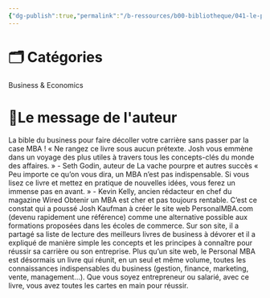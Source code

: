 ```yaml
---
{"dg-publish":true,"permalink":"/b-ressources/b00-bibliotheque/041-le-personal-mba-josh-kaufman/","title":"Le personal MBA","tags":["📓Book"],"noteIcon":""}
---
```



# 🗂 Catégories 
Business & Economics

# 📍Le message de l'auteur
La bible du business pour faire décoller votre carrière sans passer par la case MBA ! « Ne rangez ce livre sous aucun prétexte. Josh vous emmène dans un voyage des plus utiles à travers tous les concepts-clés du monde des affaires. » - Seth Godin, auteur de La vache pourpre et autres succès « Peu importe ce qu’on vous dira, un MBA n’est pas indispensable. Si vous lisez ce livre et mettez en pratique de nouvelles idées, vous ferez un immense pas en avant. » - Kevin Kelly, ancien rédacteur en chef du magazine Wired Obtenir un MBA est cher et pas toujours rentable. C’est ce constat qui a poussé Josh Kaufman à créer le site web PersonalMBA.com (devenu rapidement une référence) comme une alternative possible aux formations proposées dans les écoles de commerce. Sur son site, il a partagé sa liste de lecture des meilleurs livres de business à dévorer et il a expliqué de manière simple les concepts et les principes à connaître pour réussir sa carrière ou son entreprise. Plus qu’un site web, le Personal MBA est désormais un livre qui réunit, en un seul et même volume, toutes les connaissances indispensables du business (gestion, finance, marketing, vente, management...). Que vous soyez entrepreneur ou salarié, avec ce livre, vous avez toutes les cartes en main pour réussir.